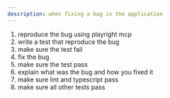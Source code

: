 ```yaml
---
description: when fixing a bug in the application
---
```


1. reproduce the bug using playright mcp
2. write a test that reproduce the bug
3. make sure the test fail
4. fix the bug
5. make sure the test pass
6. explain what was the bug and how you fixed it
7. make sure lint and typescript pass
8. make sure all other tests pass